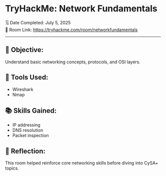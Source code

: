 # TryHackMe: Network Fundamentals

🗓️ Date Completed: July 5, 2025  
🔗 Room Link: https://tryhackme.com/room/networkfundamentals

---

## 🧠 Objective:
Understand basic networking concepts, protocols, and OSI layers.

## 🔧 Tools Used:
- Wireshark
- Nmap

## 📚 Skills Gained:
- IP addressing
- DNS resolution
- Packet inspection

## 🚀 Reflection:
This room helped reinforce core networking skills before diving into CySA+ topics.
